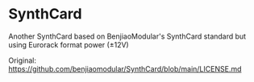 # SynthCard
Another SynthCard based on BenjiaoModular's SynthCard standard but using Eurorack format power (±12V)

Original: https://github.com/benjiaomodular/SynthCard/blob/main/LICENSE.md
